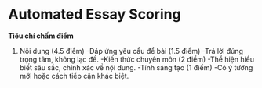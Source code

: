 # Automated Essay Scoring

**Tiêu chí chấm điểm**
1. Nội dung (4.5 điểm)
-Đáp ứng yêu cầu đề bài (1.5 điểm)
-Trả lời đúng trọng tâm, không lạc đề.
-Kiến thức chuyên môn (2 điểm)
-Thể hiện hiểu biết sâu sắc, chính xác về nội dung.
-Tính sáng tạo (1 điểm)
-Có ý tưởng mới hoặc cách tiếp cận khác biệt.
